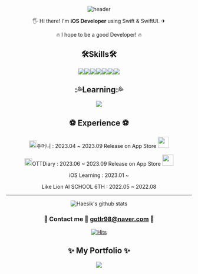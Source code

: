 
<div align=center>
  
![header](https://capsule-render.vercel.app/api?type=waving&color=gradient&customColorList=0,2,2,5,30&height=300&section=header&text=JangHaeSik&fontSize=50&descSize=30&rotate=5&animation=twinkling)
  
</div>

<div align=center>

🖐 Hi there! I'm **iOS Developer** using Swift & SwiftUI. ✈

🔥 I hope to be a good Developer! 🔥  

<h2 align="center">🛠Skills🛠</h1>

<div align="center"><img src="https://img.shields.io/badge/iOS-000000?style=for-the-badge&logo=iOS&logoColor=white"><img src="https://img.shields.io/badge/swift-F05138?style=for-the-badge&logo=swift&logoColor=white"><img src="https://img.shields.io/badge/Firebase-FFCA28?style=for-the-badge&logo=Firebase&logoColor=white"><img src="https://img.shields.io/badge/MySQL-4479A1?style=for-the-badge&logo=MySQL&logoColor=white"><img src="https://img.shields.io/badge/PostgreSQL-4169E1?style=for-the-badge&logo=PostgreSQL&logoColor=white"><img src="https://img.shields.io/badge/Python-3776AB?style=for-the-badge&logo=Python&logoColor=white"><img src="https://img.shields.io/badge/Realm-39477F?style=for-the-badge&logo=Realm&logoColor=white"></div>

<h2 align="center">:💦Learning:💦</h1>

<div align="center"><img src="https://img.shields.io/badge/Flutter-02569B?style=for-the-badge&logo=Flutter&logoColor=white"></div>
  
 <h2 align="center">⚽️ Experience ⚽️</h1>

<img src="https://user-images.githubusercontent.com/71820857/268476924-81610c99-8a2c-4ddc-91d0-0b3155c24c2b.png" width=20, height=20>주머니 : 2023.04 ~ 2023.09  Release on App Store  <a href="https://apps.apple.com/app/id6466599350"><img src="https://user-images.githubusercontent.com/71820857/267849782-27d8b6ae-13de-484d-89b4-3dc0f94b0d44.png" width=30 height=30></a>

<img src="https://user-images.githubusercontent.com/71820857/267261559-74bf17ce-0e0b-43b8-8ea8-826003d8d8bf.png" width=20, height=20>OTTDiary : 2023.06 ~ 2023.09  Release on App Store  <a href="https://apps.apple.com/kr/app/ottdiary/id6465794081"><img src="https://user-images.githubusercontent.com/71820857/267849782-27d8b6ae-13de-484d-89b4-3dc0f94b0d44.png" width=30 height=30></a>

iOS Learning : 2023.01 ~
  
Like Lion AI SCHOOL 6TH : 2022.05 ~ 2022.08



---------------------

![Haesik's github stats](https://github-readme-stats.vercel.app/api?username=gotlr98&show_icons=true&color=#B897FF)
### 📩 Contact me 💨 gotlr98@naver.com 📩 

[![Hits](https://hits.seeyoufarm.com/api/count/incr/badge.svg?url=https%3A%2F%2Fgithub.com%2FMoomi98%2Fhit-counter&count_bg=%23628EED&title_bg=%23555555&icon=&icon_color=%23C4B2B2&title=hits&edge_flat=false)](https://hits.seeyoufarm.com)

## ✨ My Portfolio ✨
 <a href="https://www.notion.so/5642dfca5c7140118db3e4f636ce013e?pvs=4"><img src="https://img.shields.io/badge/Notion-000000?style=for-the-badge&logo=Notion&logoColor=#222222"></a>

</div>
